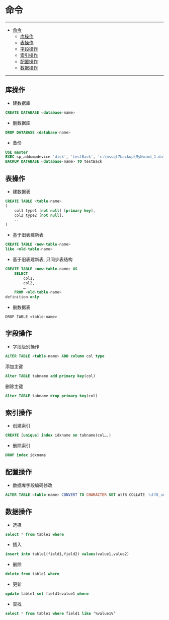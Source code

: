 # 命令

------

- [命令](#命令)
  - [库操作](#库操作)
  - [表操作](#表操作)
  - [字段操作](#字段操作)
  - [索引操作](#索引操作)
  - [配置操作](#配置操作)
  - [数据操作](#数据操作)

------

## 库操作

- 建数据库
``` sql
CREATE DATABASE <database-name>
```

- 删数据库
``` sql
DROP DATABASE <database-name>
```

- 备份
``` sql
USE master
EXEC sp_addumpdevice 'disk', 'testBack', 'c:\mssql7backup\MyNwind_1.dat'
BACKUP DATABASE <database-name> TO testBack
```

## 表操作

- 建数据表
``` sql
CREATE TABLE <table-name>
(
    col1 type1 [not null] [primary key],
    col2 type2 [not null],
    ..
)
```

- 基于旧表建新表
``` sql
CREATE TABLE <new-table-name> 
like <old-table-name>
```

- 基于旧表建新表, 只同步表结构
``` sql
CREATE TABLE <new-table-name> AS 
    SELECT 
        col1,
        col2,
        … 
    FROM <old-table-name> 
definition only
```

- 删数据表
```
DROP TABLE <table-name>
```

## 字段操作

- 字段级别操作
``` sql
ALTER TABLE <table-name> ADD column col type
```

添加主键
``` sql
Alter TABLE tabname add primary key(col)
```

删除主键
``` sql
Alter TABLE tabname drop primary key(col)
```

## 索引操作

- 创建索引
``` sql
CREATE [unique] index idxname on tabname(col….)
```

- 删除索引
``` sql
DROP index idxname
```

## 配置操作

- 数据库字段编码修改
``` sql
ALTER TABLE <table-name> CONVERT TO CHARACTER SET utf8 COLLATE 'utf8_unicode_ci';
```

## 数据操作

- 选择
``` sql
select * from table1 where
```

- 插入
``` sql
insert into table1(field1,field2) values(value1,value2)
```

- 删除
``` sql
delete from table1 where
```

- 更新
``` sql
update table1 set field1=value1 where
```

- 查找
``` sql
select * from table1 where field1 like ’%value1%’
```
